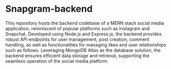 ﻿# Snapgram-backend
This repository hosts the backend codebase of a MERN stack social media application, reminiscent of popular platforms such as Instagram and Snapchat. Developed using Node.js and Express.js, the backend provides robust API endpoints for user management, post creation, comment handling, as well as functionalities for managing likes and user relationships such as follows. Leveraging MongoDB Atlas as the database solution, the backend ensures efficient data storage and retrieval, supporting the seamless operation of the social media platform.

